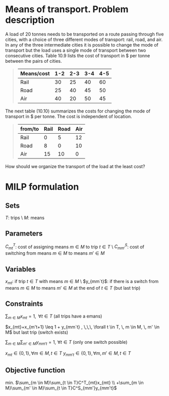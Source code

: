 # Means of transport. Problem description

A load of 20 tonnes needs to be transported on a route passing through five cities, with a choice of three different modes of transport: rail, road, and air. In any of the three intermediate cities it is possible to
change the mode of transport but the load uses a single mode of transport between two consecutive cities. Table 10.9 lists the cost of transport in $ per tonne between the pairs of cities.

> Means/cost  | 1-2 | 2-3 | 3-4 | 4-5 |
> ---         | --- | --- | --- | --- |
> Rail        |  30 |  25 |  40 |  60 |
> Road        |  25 |  40 |  45 |  50 |
> Air         |  40 |  20 |  50 |  45 |

The next table (10.10) summarizes the costs for changing the mode of transport in $ per tonne. The cost
is independent of location.

>from/to     | Rail| Road| Air |
>---         | --- | --- | --- |
>Rail        |   0 |   5 |  12 |
>Road        |   8 |   0 |  10 |
>Air         |  15 |  10 |   0 |


How should we organize the transport of the load at the least cost?

# MILP formulation

## Sets

$T$: trips \\
$M$: means

## Parameters
$C^T_{mt}$: cost of assigning means $m \in M$ to trip $t \in T$ \\
$C^S_{mm'}$: cost of switching from means $m \in M$ to means $m' \in M$ 

## Variables
$x_{mt}$: if trip $t \in T$ with means $m \in M$ \\
$y_{mm`t}$: if there is a switch from means $m \in M$ to means $m' \in M$ at the end of $t \in T$ (but last trip)

## Constraints

$\sum_{m \in M} x_{mt} = 1, \,\,\, \forall t \in T$ (all trips have a emans)

$x_{mt}+x_{m't+1} \leq 1 + y_{mm`t} , \,\,\, \forall t \in T, \,  m \in M, \,  m' \in M$ but last trip (switch exists)

$\sum_{m \in M}\sum_{m' \in M}y_{mm't} = 1,\,\,\forall t \in T$ (only one switch possible)

$x_{mt} \in \{0,1\}, \, \forall m \in M, \, t \in T$
$y_{mm't} \in \{0,1\}, \, \forall m, m' \in M, \, t \in T$

## Objective function
min. $\sum_{m \in M}\sum_{t \in T}C^T_{mt}x_{mt} \\
+\sum_{m \in M}\sum_{m' \in M}\sum_{t \in T}C^S_{mm'}y_{mm't}$